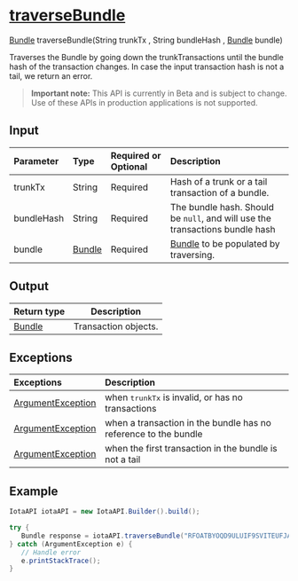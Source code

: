 
# [traverseBundle](https://github.com/iotaledger/iota-java/blob/master/jota/src/main/java/org/iota/jota/IotaAPI.java#L1223)
 [Bundle](https://github.com/iotaledger/iota-java/blob/master/jota/src/main/java/org/iota/jota/model/Bundle.java) traverseBundle(String trunkTx , String bundleHash , [Bundle](https://github.com/iotaledger/iota-java/blob/master/jota/src/main/java/org/iota/jota/model/Bundle.java) bundle)

Traverses the Bundle by going down the trunkTransactions until the bundle hash of the transaction changes.  In case the input transaction hash is not a tail, we return an error.
> **Important note:** This API is currently in Beta and is subject to change. Use of these APIs in production applications is not supported.

## Input
| Parameter       | Type | Required or Optional | Description |
|:---------------|:--------|:--------| :--------|
| trunkTx | String | Required | Hash of a trunk or a tail transaction of a bundle. |
| bundleHash | String | Required | The bundle hash. Should be `null`, and will use the transactions bundle hash |
| bundle | [Bundle](https://github.com/iotaledger/iota-java/blob/master/jota/src/main/java/org/iota/jota/model/Bundle.java) | Required | [Bundle](https://github.com/iotaledger/iota-java/blob/master/jota/src/main/java/org/iota/jota/model/Bundle.java) to be populated by traversing. |
    
## Output
| Return type | Description |
|--|--|
| [Bundle](https://github.com/iotaledger/iota-java/blob/master/jota/src/main/java/org/iota/jota/model/Bundle.java)  | Transaction objects. |

## Exceptions
| Exceptions     | Description |
|:---------------|:--------|
| [ArgumentException](https://github.com/iotaledger/iota-java/blob/master/jota/src/main/java/org/iota/jota/error/ArgumentException.java) | when <tt>trunkTx</tt> is invalid, or has no transactions |
| [ArgumentException](https://github.com/iotaledger/iota-java/blob/master/jota/src/main/java/org/iota/jota/error/ArgumentException.java) | when a transaction in the bundle has no reference to the bundle |
| [ArgumentException](https://github.com/iotaledger/iota-java/blob/master/jota/src/main/java/org/iota/jota/error/ArgumentException.java) | when the first transaction in the bundle is not a tail |


 ## Example
 
 ```Java
 IotaAPI iotaAPI = new IotaAPI.Builder().build();

try { 
    Bundle response = iotaAPI.traverseBundle("RFOATBYOQD9ULUIF9SVITEUFJAYPJMUBILVHESVHQBXNFFHMBBZOYMOUYWKPONQWIGDHZPCIGGBYYNSBA", "ODTRSZLCAWVR9NRCWCWCOEJDBFYDYZSEOUSCQUTATGCEGEXTPFKULHMGCIMCULLOEE9VGF9CWVJNIVMJJ", "bundle");
} catch (ArgumentException e) { 
    // Handle error
    e.printStackTrace(); 
}
 ```
